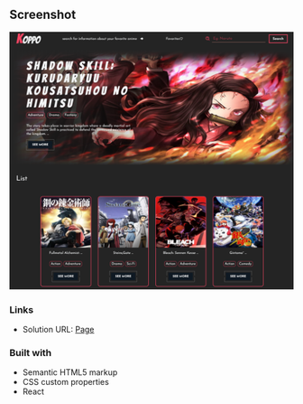## Screenshot
![Design preview ](./src/img/Anime%20KOPPO.png)

### Links

- Solution URL: [Page](https://javier1793-op.github.io/anime/)


### Built with

- Semantic HTML5 markup
- CSS custom properties
- React